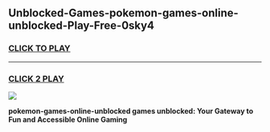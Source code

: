 
## Unblocked-Games-pokemon-games-online-unblocked-Play-Free-0sky4
<h3>
<a href="https://premium76.site?title=pokemon-games-online-unblocked&ref=18A">CLICK TO PLAY</a></h3>
<hr>

<h3>
<a href="https://premium76.site?title=pokemon-games-online-unblocked&ref=18A">CLICK 2 PLAY</a>
  
</h3>

<a href="https://premium76.site?title=pokemon-games-online-unblocked&ref=18A"><img src="https://clearcache.store/games.png"></a>


**pokemon-games-online-unblocked games unblocked: Your Gateway to Fun and Accessible Online Gaming**
